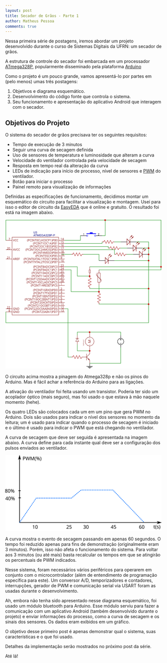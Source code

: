 ```yaml
---
layout: post
title: Secador de Grãos - Parte 1
author: Matheus Pessoa
comments: true
---
```


Nessa primeira série de postagens, iremos abordar um projeto
desenvolvido durante o curso de Sistemas Digitais da UFRN: um secador de grãos.

A estrutura de controle do secador foi embarcada em um processador
[ATmega328P](https://www.microchip.com/wwwproducts/en/ATmega328P),
popularmente disseminado pela plataforma [Arduino](https://arduino.cc)

Como o projeto é um pouco grande, vamos apresentá-lo por partes em
(pelo menos) umas três postagens:

1. Objetivos e diagrama esquemático.
2. Desenvolvimento do código fonte que controla o sistema.
3. Seu funcionamento e apresentação do aplicativo Android que
interagem com o secador.

## Objetivos do Projeto

O sistema do secador de grãos precisava ter os seguintes requisitos:

* Tempo de execução de 3 minutos
* Seguir uma curva de secagem definida
* Uso de sensores de temperatura e luminosidade que alteram a curva
* Velocidade do ventilador controlada pela velocidade de secagem
* Resposta em tempo real da alteração da curva
* LEDs de indicação para início de processo, nível de sensores e [PWM](https://pt.wikipedia.org/wiki/Modula%C3%A7%C3%A3o_por_largura_de_pulso) do ventilador.
* Botão para iniciar o processo
* Painel remoto para visualização de informações

Definidas as especificações de funcionamento, decidimos montar um
esquemático do circuito para facilitar a visualização e montagem. Usei
para isso o editor de circuito da [EasyEDA](https://www.easyeda.com) que é
online e gratuito. O resultado foi está na imagem abaixo.

![placeholder](/images/secador-graos/secador-esquematico.svg
 "Esquemático do circuito")

O circuito acima mostra a pinagem do Atmega328p e não os pinos do
Arduino. Mas é fácil achar a referência do Arduino para as ligações.

A ativação do ventilador foi feita usando um transistor. Poderia ter
sido um acoplador óptico (mais seguro), mas foi usado o que estava à
mão naquele momento (hehe).

Os quatro LEDs são colocados cada um em um pino que gera PWM no
Arduino. Dois são usados para indicar o nível dos sensores no momento
da leitura; um é usado para indicar quando o processo de secagem é
iniciado e o último é usado para indicar o PWM que está chegando no
ventilador.

A curva de secagem que deve ser seguida é apresentada na imagem
abaixo. A curva define para cada instante qual deve ser a configuração
dos pulsos enviados ao ventilador.

![placeholder](/images/secador-graos/curva-secagem.svg "Curva de secagem")

A curva mostra o evento de secagem passando em apenas 60 segundos. O
tempo foi reduzido apenas para fins de demonstração (originalmente
eram 3 minutos). Porém, isso não afeta o funcionamento do
sistema. Para voltar aos 3 minutos (ou até mais) basta recalcular os
tempos em que se atingirão os percentuais de PWM indicados.

Nesse sistema, foram necessários vários periféricos para operarem em
conjunto com o microcontrolador (além de entendimento de programação
específica para este). Um conversor A/D, temporizadores e contadores,
interrupções, gerador de PWM e comunicação serial via USART foram as
usadas durante o desenvolvimento.

Ah, embora não tenha sido apresentado nesse diagrama esquemático, foi
usado um módulo bluetooth para Arduino. Esse módulo serviu para fazer
a comunicação com um aplicativo Android (também desenvolvido durante o
projeto) e enviar informações do processo, como a curva de secagem e os
sinais dos sensores. Os dados eram exibidos em um gráfico.

O objetivo desse primeiro post é apenas demonstrar qual o sistema,
suas características e o que foi usado.

Detalhes da implementação serão mostrados no próximo post da série.

Até lá! 